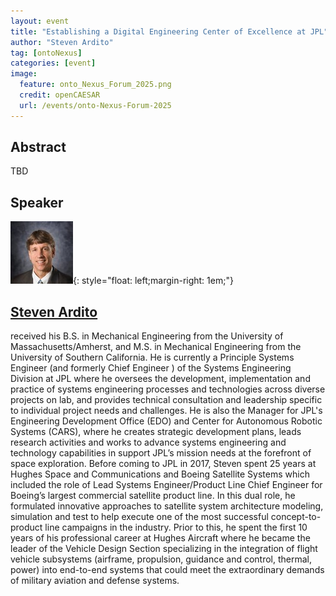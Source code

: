 ```yaml
---
layout: event
title: "Establishing a Digital Engineering Center of Excellence at JPL"
author: "Steven Ardito"
tag: [ontoNexus]
categories: [event]
image:
  feature: onto_Nexus_Forum_2025.png
  credit: openCAESAR
  url: /events/onto-Nexus-Forum-2025
---
```


## Abstract

TBD

## Speaker

![Steven Ardito](img/Ardito.jpg){: style="float: left;margin-right: 1em;"}

<h2><a href="mailto:steven.e.ardito@jpl.nasa.gov">Steven Ardito</a></h2> received his B.S. in Mechanical Engineering from the University of Massachusetts/Amherst, and M.S. in Mechanical Engineering from the University of Southern California.  He is currently a Principle Systems Engineer (and formerly Chief Engineer ) of the Systems Engineering Division at JPL where he oversees the development, implementation and practice of systems engineering processes and technologies across diverse projects on lab, and provides technical consultation and leadership specific to individual project needs and challenges.  He is also the Manager for JPL's Engineering Development Office (EDO) and Center for Autonomous Robotic Systems (CARS), where he creates strategic development plans, leads research activities and works to advance systems engineering and technology capabilities in support JPL’s mission needs at the forefront of space exploration.  Before coming to JPL in 2017, Steven spent 25 years at Hughes Space and Communications and Boeing Satellite Systems which included the role of Lead Systems Engineer/Product Line Chief Engineer for Boeing’s largest commercial satellite product line.  In this dual role, he formulated innovative approaches to satellite system architecture modeling, simulation and test to help execute one of the most successful concept-to-product line campaigns in the industry.    Prior to this, he spent the first 10 years of his professional career at Hughes Aircraft where he became the leader of the Vehicle Design Section specializing in the integration of flight vehicle subsystems (airframe, propulsion, guidance and control, thermal, power) into end-to-end systems that could meet the extraordinary demands of military aviation and defense systems.